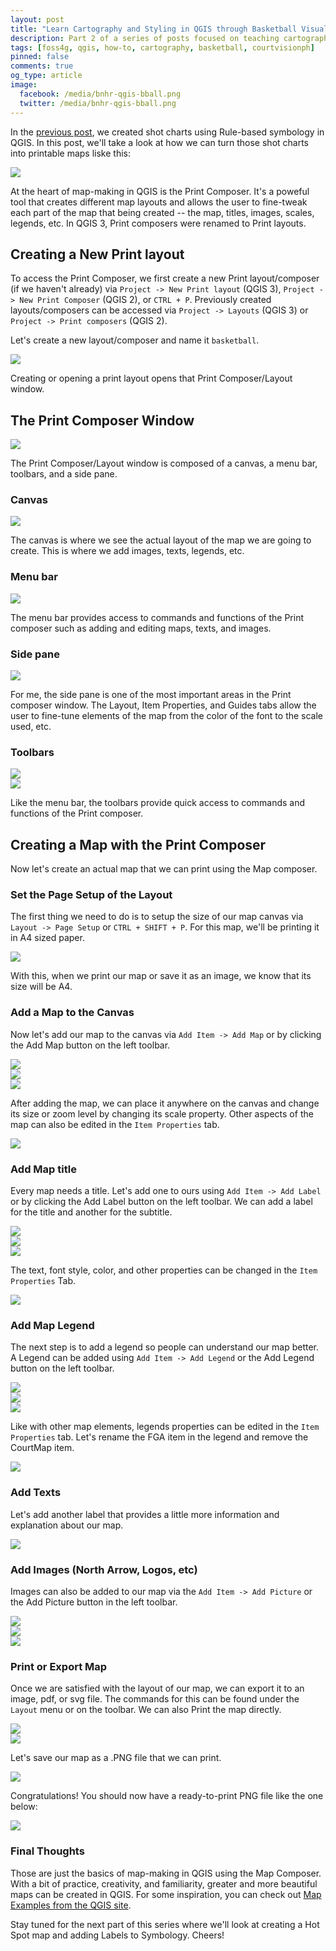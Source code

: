 ```yaml
---
layout: post
title: "Learn Cartography and Styling in QGIS through Basketball Visualization (Part 2): The Print Composer/Layout"
description: Part 2 of a series of posts focused on teaching cartography and styling in QGIS by creating visualizations for basketball. In this post, we'll dive into the heart of map-making in QGIS -- the QGIS Print Composer.
tags: [foss4g, qgis, how-to, cartography, basketball, courtvisionph]
pinned: false
comments: true
og_type: article
image:
  facebook: /media/bnhr-qgis-bball.png
  twitter: /media/bnhr-qgis-bball.png
---
```


In the [previous post](https://benhur07b.github.io/2018/01/03/learn-cartography-and-styling-in-qgis-part-1.html), we created shot charts using Rule-based symbology in QGIS. In this post, we'll take a look at how we can turn those shot charts into printable maps liske this:

<div class="col-lg-12 img-container"><img class="img-responsive post-img img-shadow" src="{{ site.baseurl }}/media/posts/2018-01-03-learn-cartography-and-styling-in-qgis-part-1/shotchart.png"></div>

At the heart of map-making in QGIS is the Print Composer. It's a poweful tool that creates different map layouts and allows the user to fine-tweak each part of the map that being created -- the map, titles, images, scales, legends, etc. In QGIS 3, Print composers were renamed to Print layouts.

## Creating a New Print layout
To access the Print Composer, we first create a new Print layout/composer (if we haven't already) via ```Project -> New Print layout``` (QGIS 3), ```Project -> New Print Composer``` (QGIS 2), or ```CTRL + P```. Previously created layouts/composers can be accessed via ```Project -> Layouts``` (QGIS 3) or ```Project -> Print composers``` (QGIS 2).

Let's create a new layout/composer and name it ```basketball```.

<div class="col-lg-12 img-container"><img class="img-responsive post-img img-shadow" src="{{ site.baseurl }}/media/posts/2018-03-01-learn-cartography-and-styling-in-qgis-part-2/new-print-composer.gif"></div>

Creating or opening a print layout opens that Print Composer/Layout window.

## The Print Composer Window

<div class="col-lg-12 img-container"><img class="img-responsive post-img img-shadow" src="{{ site.baseurl }}/media/posts/2018-03-01-learn-cartography-and-styling-in-qgis-part-2/print-composer-window.png"></div>

The Print Composer/Layout window is composed of a canvas, a menu bar, toolbars, and a side pane.

<div class="col-full">

<div class="col-half">
<h3>Canvas</h3>
<div class="col-full img-container"><img class="img-responsive post-img img-shadow" src="{{ site.baseurl }}/media/posts/2018-03-01-learn-cartography-and-styling-in-qgis-part-2/canvas.png"></div>
<p>The canvas is where we see the actual layout of the map we are going to create. This is where we add images, texts, legends, etc.</p>
</div>

<div class="col-half">
<h3>Menu bar</h3>
<div class="col-full img-container"><img class="img-responsive post-img img-shadow" src="{{ site.baseurl }}/media/posts/2018-03-01-learn-cartography-and-styling-in-qgis-part-2/menu-bar.png"></div>
<p>The menu bar provides access to commands and functions of the Print composer such as adding and editing maps, texts, and images.</p>
</div>

<div class="col-half">
<h3>Side pane</h3>
<div class="col-full img-container"><img class="img-responsive post-img img-shadow" src="{{ site.baseurl }}/media/posts/2018-03-01-learn-cartography-and-styling-in-qgis-part-2/side-pane.png"></div>
<p>For me, the side pane is one of the most important areas in the Print composer window. The Layout, Item Properties, and Guides tabs allow the user to fine-tune elements of the map from the color of the font to the scale used, etc.</p>
</div>

<div class="col-half">
<h3>Toolbars</h3>
<div class="col-full img-container"><img class="img-responsive post-img img-shadow" src="{{ site.baseurl }}/media/posts/2018-03-01-learn-cartography-and-styling-in-qgis-part-2/toolbars-1.png"></div>

<div class="col-quarter img-container"><img class="img-responsive post-img img-shadow" src="{{ site.baseurl }}/media/posts/2018-03-01-learn-cartography-and-styling-in-qgis-part-2/toolbars-2.png"></div>
<div class="col-three-quarter">
<p>Like the menu bar, the toolbars provide quick access to commands and functions of the Print composer.</p>
</div>
</div>

</div>


## Creating a Map with the Print Composer
Now let's create an actual map that we can print using the Map composer.

### Set the Page Setup of the Layout
The first thing we need to do is to setup the size of our map canvas via ```Layout -> Page Setup``` or ```CTRL + SHIFT + P```. For this map, we'll be printing it in A4 sized paper.

<div class="col-full img-container"><img class="img-responsive post-img img-shadow" src="{{ site.baseurl }}/media/posts/2018-03-01-learn-cartography-and-styling-in-qgis-part-2/page-setup.gif"></div>

With this, when we print our map or save it as an image, we know that its size will be A4.

### Add a Map to the Canvas
Now let's add our map to the canvas via  ```Add Item -> Add Map``` or by clicking the Add Map button on the left toolbar.

<div class="col-full">
<div class="col-half img-container"><img class="img-responsive post-img img-shadow" src="{{ site.baseurl }}/media/posts/2018-03-01-learn-cartography-and-styling-in-qgis-part-2/add-map-1.png"></div>

<div class="col-half img-container"><img class="img-responsive post-img img-shadow" src="{{ site.baseurl }}/media/posts/2018-03-01-learn-cartography-and-styling-in-qgis-part-2/add-map-2.png"></div>

<div class="col-full img-container"><img class="img-responsive post-img img-shadow" src="{{ site.baseurl }}/media/posts/2018-03-01-learn-cartography-and-styling-in-qgis-part-2/add-map.gif"></div>
</div>

After adding the map, we can place it anywhere on the canvas and change its size or zoom level by changing its scale property. Other aspects of the map can also be edited in the ```Item Properties``` tab.

<div class="col-full img-container"><img class="img-responsive post-img img-shadow" src="{{ site.baseurl }}/media/posts/2018-03-01-learn-cartography-and-styling-in-qgis-part-2/edit-map.gif"></div>


### Add Map title
Every map needs a title. Let's add one to ours using ```Add Item -> Add Label``` or by clicking the Add Label button on the left toolbar. We can add a label for the title and another for the subtitle.

<div class="col-full">
<div class="col-half img-container"><img class="img-responsive post-img img-shadow" src="{{ site.baseurl }}/media/posts/2018-03-01-learn-cartography-and-styling-in-qgis-part-2/add-label-1.png"></div>

<div class="col-half img-container"><img class="img-responsive post-img img-shadow" src="{{ site.baseurl }}/media/posts/2018-03-01-learn-cartography-and-styling-in-qgis-part-2/add-label-2.png"></div>

<div class="col-full img-container"><img class="img-responsive post-img img-shadow" src="{{ site.baseurl }}/media/posts/2018-03-01-learn-cartography-and-styling-in-qgis-part-2/add-titles.gif"></div>
</div>

The text, font style, color, and other properties can be changed in the ```Item Properties``` Tab.

<div class="col-full img-container"><img class="img-responsive post-img img-shadow" src="{{ site.baseurl }}/media/posts/2018-03-01-learn-cartography-and-styling-in-qgis-part-2/edit-titles.gif"></div>

### Add Map Legend
The next step is to add a legend so people can understand our map better. A Legend can be added using ```Add Item -> Add Legend``` or the Add Legend button on the left toolbar.

<div class="col-full">
<div class="col-half img-container"><img class="img-responsive post-img img-shadow" src="{{ site.baseurl }}/media/posts/2018-03-01-learn-cartography-and-styling-in-qgis-part-2/add-legend-1.png"></div>

<div class="col-half img-container"><img class="img-responsive post-img img-shadow" src="{{ site.baseurl }}/media/posts/2018-03-01-learn-cartography-and-styling-in-qgis-part-2/add-legend-2.png"></div>

<div class="col-full img-container"><img class="img-responsive post-img img-shadow" src="{{ site.baseurl }}/media/posts/2018-03-01-learn-cartography-and-styling-in-qgis-part-2/add-legend.gif"></div>
</div>

Like with other map elements, legends properties can be edited in the ```Item Properties``` tab. Let's rename the FGA item in the legend and remove the CourtMap item.

<div class="col-full img-container"><img class="img-responsive post-img img-shadow" src="{{ site.baseurl }}/media/posts/2018-03-01-learn-cartography-and-styling-in-qgis-part-2/edit-legend.gif"></div>

### Add Texts
Let's add another label that provides a little more information and explanation about our map.

<div class="col-full img-container"><img class="img-responsive post-img img-shadow" src="{{ site.baseurl }}/media/posts/2018-03-01-learn-cartography-and-styling-in-qgis-part-2/add-text.gif"></div>

### Add Images (North Arrow, Logos, etc)
Images can also be added to our map via the ```Add Item -> Add Picture``` or the Add Picture button in the left toolbar.

<div class="col-full">
<div class="col-half img-container"><img class="img-responsive post-img img-shadow" src="{{ site.baseurl }}/media/posts/2018-03-01-learn-cartography-and-styling-in-qgis-part-2/add-picture-1.png"></div>

<div class="col-half img-container"><img class="img-responsive post-img img-shadow" src="{{ site.baseurl }}/media/posts/2018-03-01-learn-cartography-and-styling-in-qgis-part-2/add-picture-2.png"></div>

<div class="col-full img-container"><img class="img-responsive post-img img-shadow" src="{{ site.baseurl }}/media/posts/2018-03-01-learn-cartography-and-styling-in-qgis-part-2/add-picture.gif"></div>
</div>

### Print or Export Map
Once we are satisfied with the layout of our map, we can export it to an image, pdf, or svg file. The commands for this can be found under the ```Layout``` menu or on the toolbar. We can also Print the map directly.

<div class="col-full">
<div class="col-half">
<div class="img-container">
<img class="img-responsive post-img img-shadow" src="{{ site.baseurl }}/media/posts/2018-03-01-learn-cartography-and-styling-in-qgis-part-2/export-map-1.png">
</div>
</div>

<div class="col-half">
<div class="img-container">
<img class="img-responsive post-img img-shadow" src="{{ site.baseurl }}/media/posts/2018-03-01-learn-cartography-and-styling-in-qgis-part-2/export-map-2.png">
</div>
<p>Let's save our map as a .PNG file that we can print.</p>
</div>

<div class="col-full img-container"><img class="img-responsive post-img img-shadow" src="{{ site.baseurl }}/media/posts/2018-03-01-learn-cartography-and-styling-in-qgis-part-2/export-map.gif"></div>
</div>

Congratulations! You should now have a ready-to-print PNG file like the one below:
<div class="col-full img-container"><img class="img-responsive post-img img-shadow" src="{{ site.baseurl }}/media/posts/2018-03-01-learn-cartography-and-styling-in-qgis-part-2/shot-chart-up.png"></div>

### Final Thoughts
Those are just the basics of map-making in QGIS using the Map Composer. With a bit of practice, creativity, and familiarity, greater and more beautiful maps can be created in QGIS. For some inspiration, you can check out [Map Examples from the QGIS site](https://www.qgis.org/en/site/about/screenshots.html).

Stay tuned for the next part of this series where we'll look at creating a Hot Spot map and adding Labels to Symbology. Cheers!
